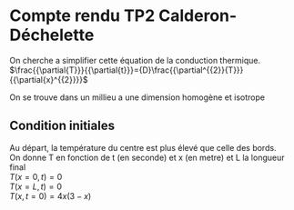 # Compte rendu TP2 Calderon-Déchelette

On cherche a simplifier cette équation de la conduction thermique.\
$\frac{{\partial{T}}}{{\partial{t}}}={D}\frac{{\partial^{{2}}{T}}}{{\partial{x}^{{2}}}}$

On se trouve dans un millieu a une dimension homogène et isotrope

## Condition initiales

Au départ, la température du centre est plus élevé que celle des bords.\
On donne T en fonction de t (en seconde) et x (en metre) et L la longueur final\
${T}{\left({x}={0},{t}\right)}={0}$\
${T}{\left({x}={L},{t}\right)}={0}$\
${T}{\left({x},{t}={0}\right)}={4}{x}{\left({3}-{x}\right)}$
